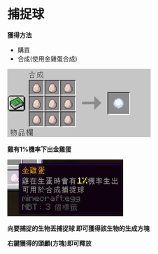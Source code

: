 # 捕捉球

**獲得方法**

- 購買
- 合成(使用金雞蛋合成)

![image](./goldegg.png)


**雞有1%機率下出金雞蛋**


![image](./goldegginfo.png)

**向要捕捉的生物丟捕捉球 即可獲得該生物的生成方塊**

**右鍵獲得的頭顱(方塊)即可釋放**
